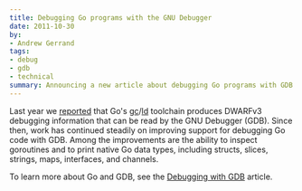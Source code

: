 ```yaml
---
title: Debugging Go programs with the GNU Debugger
date: 2011-10-30
by:
- Andrew Gerrand
tags:
- debug
- gdb
- technical
summary: Announcing a new article about debugging Go programs with GDB.
---
```



Last year we [reported](/blog/debugging-go-code-status-report)
that Go's [gc](/cmd/gc/)/[ld](/cmd/6l/)
toolchain produces DWARFv3 debugging information that can be read by the GNU Debugger (GDB).
Since then, work has continued steadily on improving support for debugging Go code with GDB.
Among the improvements are the ability to inspect goroutines and to print
native Go data types,
including structs, slices, strings, maps,
interfaces, and channels.

To learn more about Go and GDB, see the [Debugging with GDB](/doc/debugging_with_gdb.html) article.
